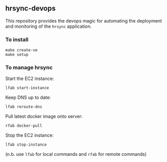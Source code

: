 ## hrsync-devops

This repository provides the devops magic for automating the deployment and
monitoring of the `hrsync` application.

### To install

```
make create-ve
make setup
```

### To manage hrsync

Start the EC2 instance:
```
lfab start-instance
```

Keep DNS up to date:
```
lfab reroute-dns
```

Pull latest docker image onto server:
```
rfab docker-pull
```

Stop the EC2 instance:
```
lfab stop-instance
```

(n.b. use `lfab` for local commands and `rfab` for remote commands)
